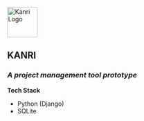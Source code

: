  <img width="70px" src="https://www.dropbox.com/s/3ne46wmh60txrfh/kanri_logo.png?raw=1" alt="Kanri Logo">
 
## KANRI
### *A project management tool prototype*  

**Tech Stack**

- Python (Django)
- SQLite

